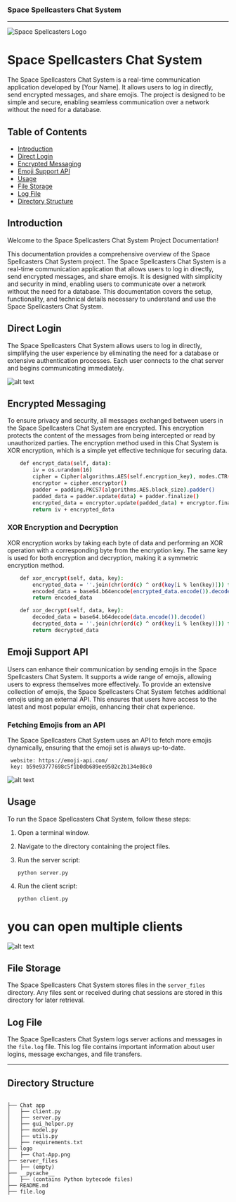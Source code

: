 
### Space Spellcasters Chat System 

---

![Space Spellcasters Logo](logo/Chat-App.png)

# Space Spellcasters Chat System

The Space Spellcasters Chat System is a real-time communication application developed by [Your Name]. It allows users to log in directly, send encrypted messages, and share emojis. The project is designed to be simple and secure, enabling seamless communication over a network without the need for a database.

## Table of Contents

- [Introduction](#introduction)
- [Direct Login](#direct-login)
- [Encrypted Messaging](#encrypted-messaging)
- [Emoji Support API](#emoji-support-api)
- [Usage](#usage)
- [File Storage](#file-storage)
- [Log File](#log-file)
- [Directory Structure](#Directory-Structure)

## Introduction

Welcome to the Space Spellcasters Chat System Project Documentation!

This documentation provides a comprehensive overview of the Space Spellcasters Chat System project. The Space Spellcasters Chat System is a real-time communication application that allows users to log in directly, send encrypted messages, and share emojis. It is designed with simplicity and security in mind, enabling users to communicate over a network without the need for a database. This documentation covers the setup, functionality, and technical details necessary to understand and use the Space Spellcasters Chat System.

## Direct Login

The Space Spellcasters Chat System allows users to log in directly, simplifying the user experience by eliminating the need for a database or extensive authentication processes. Each user connects to the chat server and begins communicating immediately.

![alt text](images/login.png)

## Encrypted Messaging

To ensure privacy and security, all messages exchanged between users in the Space Spellcasters Chat System are encrypted. This encryption protects the content of the messages from being intercepted or read by unauthorized parties. The encryption method used in this Chat System is XOR encryption, which is a simple yet effective technique for securing data.

```bash
    def encrypt_data(self, data):
        iv = os.urandom(16)
        cipher = Cipher(algorithms.AES(self.encryption_key), modes.CTR(iv), backend=default_backend())
        encryptor = cipher.encryptor()
        padder = padding.PKCS7(algorithms.AES.block_size).padder()
        padded_data = padder.update(data) + padder.finalize()
        encrypted_data = encryptor.update(padded_data) + encryptor.finalize()
        return iv + encrypted_data
```

### XOR Encryption and Decryption

XOR encryption works by taking each byte of data and performing an XOR operation with a corresponding byte from the encryption key. The same key is used for both encryption and decryption, making it a symmetric encryption method.

```bash
    def xor_encrypt(self, data, key):
        encrypted_data = ''.join(chr(ord(c) ^ ord(key[i % len(key)])) for i, c in enumerate(data))
        encoded_data = base64.b64encode(encrypted_data.encode()).decode()
        return encoded_data

    def xor_decrypt(self, data, key):
        decoded_data = base64.b64decode(data.encode()).decode()
        decrypted_data = ''.join(chr(ord(c) ^ ord(key[i % len(key)])) for i, c in enumerate(decoded_data))
        return decrypted_data

```

## Emoji Support API

Users can enhance their communication by sending emojis in the Space Spellcasters Chat System. It supports a wide range of emojis, allowing users to express themselves more effectively. To provide an extensive collection of emojis, the Space Spellcasters Chat System fetches additional emojis using an external API. This ensures that users have access to the latest and most popular emojis, enhancing their chat experience.

### Fetching Emojis from an API

The Space Spellcasters Chat System uses an API to fetch more emojis dynamically, ensuring that the emoji set is always up-to-date.
   ```
    website: https://emoji-api.com/
    key: b59e93777698c5f1b0db689ee9502c2b134e08c0
   ```

![alt text](images/emoji.png)


## Usage

To run the Space Spellcasters Chat System, follow these steps:

1. Open a terminal window.

2. Navigate to the directory containing the project files.

3. Run the server script:
   ```
   python server.py
   ```

4. Run the client script:
   ```
   python client.py
   ```

# you can open multiple clients

![alt text](images/final.png)

## File Storage

The Space Spellcasters Chat System stores files in the `server_files` directory. Any files sent or received during chat sessions are stored in this directory for later retrieval.

## Log File

The Space Spellcasters Chat System logs server actions and messages in the `file.log` file. This log file contains important information about user logins, message exchanges, and file transfers.

---
 

## Directory Structure

```plaintext

├── Chat app
│   ├── client.py
│   ├── server.py
│   ├── gui_helper.py
│   ├── model.py
│   ├── utils.py
│   ├── requirements.txt
├── logo
│   ├── Chat-App.png
├── server_files
│   ├── (empty)
├── __pycache__
│   ├── (contains Python bytecode files)
├── README.md
├── file.log
```
